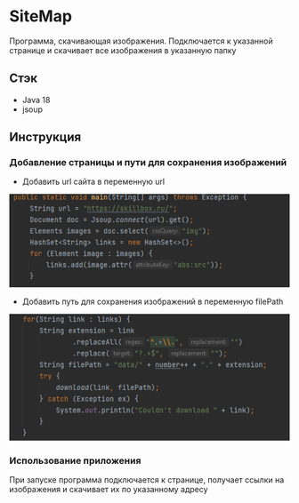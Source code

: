# SiteMap

Программа, скачивающая изображения. Подключается к указанной странице и скачивает все изображения в указанную папку

## Стэк
* Java 18
* jsoup

## Инструкция
### Добавление страницы и пути для сохранения изображений
* Добавить url сайта в переменную url

![img.png](img/img.png)

* Добавить путь для сохранения изображений в переменную filePath

![img.png](img/img_1.png)

### Использование приложения
При запуске программа подключается к странице, получает ссылки на изображения 
и скачивает их по указанному адресу
